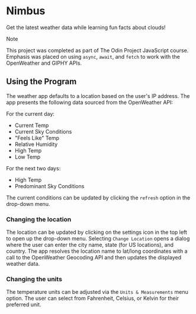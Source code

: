 # Nimbus

Get the latest weather data while learning fun facts about clouds!

> [!NOTE]
> This project was completed as part of The Odin Project JavaScript course. Emphasis was placed on using `async`, `await`, and `fetch` to work with the OpenWeather and GIPHY APIs.

## Using the Program

The weather app defaults to a location based on the user's IP address. The app presents the following data sourced from the OpenWeather API:

For the current day:

- Current Temp
- Current Sky Conditions
- "Feels Like" Temp
- Relative Humidity
- High Temp
- Low Temp

For the next two days:

- High Temp
- Predominant Sky Conditions

The current conditions can be updated by clicking the `refresh` option in the drop-down menu.

### Changing the location

The location can be updated by clicking on the settings icon in the top left to open up the drop-down menu. Selecting `Change Location` opens a dialog where the user can enter the city name, state (for US locations), and country. The app resolves the location name to lat/long coordinates with a call to the OpenWeather Geocoding API and then updates the displayed weather data.

### Changing the units

The temperature units can be adjusted via the `Units & Measurements` menu option. The user can select from Fahrenheit, Celsius, or Kelvin for their preferred unit.
